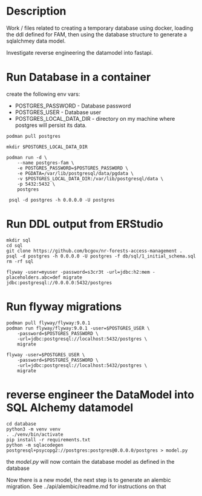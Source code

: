 # Description

Work / files related to creating a temporary database using docker,
loading the ddl defined for FAM, then using the database structure to
generate a sqlalchmey data model.

Investigate reverse engineering the datamodel into fastapi.

# Run Database in a container

create the following env vars:
* POSTGRES_PASSWORD - Database password
* POSTGRES_USER  - Database user
* POSTGRES_LOCAL_DATA_DIR - directory on my machine where postgres will persist its
    data.

```
podman pull postgres

mkdir $POSTGRES_LOCAL_DATA_DIR

podman run -d \
    --name postgres-fam \
    -e POSTGRES_PASSWORD=$POSTGRES_PASSWORD \
    -e PGDATA=/var/lib/postgresql/data/pgdata \
    -v $POSTGRES_LOCAL_DATA_DIR:/var/lib/postgresql/data \
    -p 5432:5432 \
    postgres

 psql -d postgres -h 0.0.0.0 -U postgres
```

# Run DDL output from ERStudio

```
mkdir sql
cd sql
git clone https://github.com/bcgov/nr-forests-access-management .
psql -d postgres -h 0.0.0.0 -U postgres -f db/sql/1_initial_schema.sql
rm -rf sql
```

    flyway -user=myuser -password=s3cr3t -url=jdbc:h2:mem -placeholders.abc=def migrate
    jdbc:postgresql://0.0.0.0:5432/postgres

# Run flyway migrations
```
podman pull flyway/flyway:9.0.1
podman run flyway/flyway:9.0.1 -user=$POSTGRES_USER \
    -password=$POSTGRES_PASSWORD \
    -url=jdbc:postgresql://localhost:5432/postgres \
    migrate

flyway -user=$POSTGRES_USER \
    -password=$POSTGRES_PASSWORD \
    -url=jdbc:postgresql://localhost:5432/postgres \
    migrate

```

# reverse engineer the DataModel into SQL Alchemy datamodel

```
cd database
python3 -m venv venv
. ./venv/bin/activate
pip install -r requirements.txt
python -m sqlacodegen postgresql+psycopg2://postgres:postgres@0.0.0.0/postgres > model.py
```

the *model.py* will now contain the database model as defined in the database

Now there is a new model, the next step is to generate an alembic migration.
See ../api/alembic/readme.md for instructions on that
